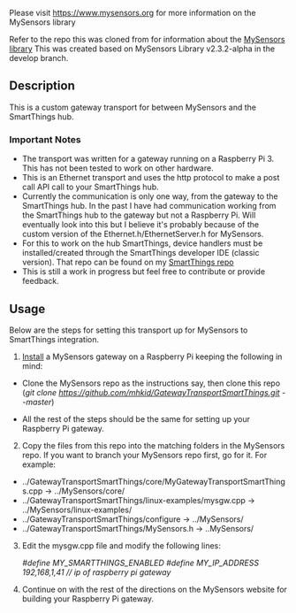 Please visit https://www.mysensors.org for more information on the MySensors library

Refer to the repo this was cloned from for information about the [MySensors library](https://github.com/mysensors/MySensors)
This was created based on MySensors Library v2.3.2-alpha in the develop branch.

## Description
This is a custom gateway transport for between MySensors and the SmartThings hub.

### Important Notes
* The transport was written for a gateway running on a Raspberry Pi 3.  This has not been tested to work on other hardware.
* This is an Ethernet transport and uses the http protocol to make a post call API call to your SmartThings hub.
* Currently the communication is only one way, from the gateway to the SmartThings hub.  In the past I have had communication working from the SmartThings hub to the gateway but not a Raspberry Pi.  Will eventually look into this but I believe it's probably because of the custom version of the Ethernet.h/EthernetServer.h for MySensors.
* For this to work on the hub SmartThings, device handlers must be installed/created through the SmartThings developer IDE (classic version).  That repo can be found on my [SmartThings repo](https://github.com/mhkid/IoT)
* This is still a work in progress but feel free to contribute or provide feedback.

## Usage
Below are the steps for setting this transport up for MySensors to SmartThings integration.  

1. [Install](https://www.mysensors.org/build/raspberry) a MySensors gateway on a Raspberry Pi keeping the following in mind:

  * Clone the MySensors repo as the instructions say, then clone this repo (*git clone https://github.com/mhkid/GatewayTransportSmartThings.git --master*)

  * All the rest of the steps should be the same for setting up your Raspberry Pi gateway.
  
2. Copy the files from this repo into the matching folders in the MySensors repo.  If you want to branch your MySensors repo first, go for it.  For example:

  * ../GatewayTransportSmartThings/core/MyGatewayTransportSmartThings.cpp  -> ../MySensors/core/
  * ../GatewayTransportSmartThings/linux-examples/mysgw.cpp  -> ../MySensors/linux-examples/
  * ../GatewayTransportSmartThings/configure  -> ../MySensors/
  * ../GatewayTransportSmartThings/MySensors.h  -> ..MySensors/
  
3. Edit the mysgw.cpp file and modify the following lines:
  
     *#define MY_SMARTTHINGS_ENABLED*
     *#define MY_IP_ADDRESS 192,168,1,41  // ip of raspberry pi gateway*
     
4. Continue on with the rest of the directions on the MySensors website for building your Raspberry Pi gateway.
